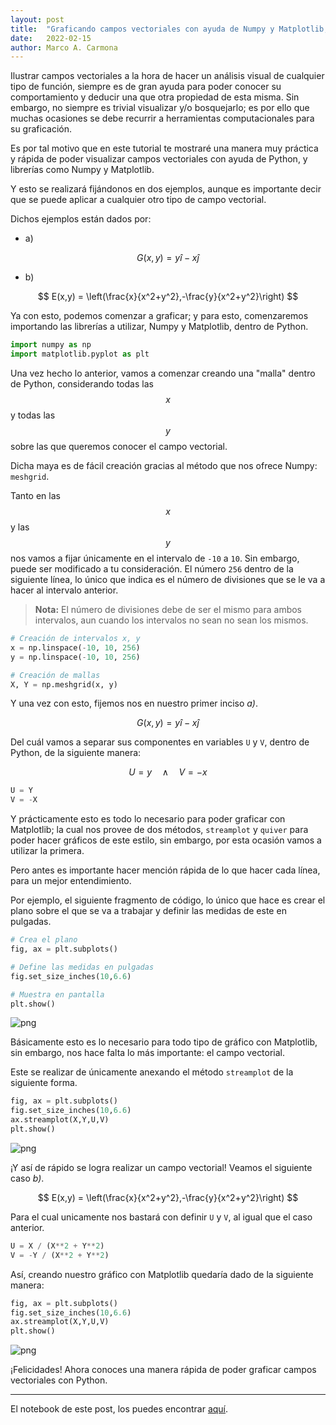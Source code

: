 ```yaml
---
layout: post
title:  "Graficando campos vectoriales con ayuda de Numpy y Matplotlib, en menos de 10 líneas de código."
date:   2022-02-15
author: Marco A. Carmona
---
```


Ilustrar campos vectoriales a la hora de hacer un análisis visual de cualquier tipo de función, siempre es de gran ayuda para poder conocer su comportamiento y deducir una que otra propiedad de esta misma. Sin embargo, no siempre es trivial visualizar y/o bosquejarlo; es por ello que muchas ocasiones se debe recurrir a herramientas computacionales para su graficación. 

Es por tal motivo que en este tutorial te mostraré una manera muy práctica y rápida de poder visualizar campos vectoriales con ayuda de Python, y librerías como Numpy y Matplotlib. 

Y esto se realizará fijándonos en dos ejemplos, aunque es importante decir que se puede aplicar a cualquier otro tipo de campo vectorial. 

Dichos ejemplos están dados por:

- a) 

$$ 
G(x,y) = y\hat{i}-x\hat{j} 
$$ 

- b) 

$$ 
E(x,y) = \left(\frac{x}{x^2+y^2},-\frac{y}{x^2+y^2}\right) 
$$ 

Ya con esto, podemos comenzar a graficar; y para esto, comenzaremos importando las librerías a utilizar, Numpy y Matplotlib, dentro de Python. 


```python
import numpy as np
import matplotlib.pyplot as plt
```

Una vez hecho lo anterior, vamos a comenzar creando una "malla" dentro de Python, considerando todas las $$x$$ y todas las $$y$$ sobre las que queremos conocer el campo vectorial. 

Dicha maya es de fácil creación gracias al método que nos ofrece Numpy: `meshgrid`.   

Tanto en las $$x$$ y las $$y$$ nos vamos a fijar únicamente en el intervalo de `-10` a `10`. Sin embargo, puede ser modificado a tu consideración. El número `256` dentro de la siguiente línea, lo único que indica es el número de divisiones que se le va a hacer al intervalo anterior. 

> **Nota:** El número de divisiones debe de ser el mismo para ambos intervalos, aun cuando los intervalos no sean no sean los mismos. 


```python
# Creación de intervalos x, y
x = np.linspace(-10, 10, 256)
y = np.linspace(-10, 10, 256)

# Creación de mallas
X, Y = np.meshgrid(x, y)
```

Y una vez con esto, fijemos nos en nuestro primer inciso *a)*. 

$$  
G(x,y) = y\hat{i}-x\hat{j}  
$$  

Del cuál vamos a separar sus componentes en variables `U` y `V`, dentro de Python, de la siguiente manera: 

$$ 
U = y\quad\wedge\quad V = -x 
$$


```python
U = Y
V = -X
```

Y prácticamente esto es todo lo necesario para poder graficar con Matplotlib; la cual nos provee de dos métodos, `streamplot` y `quiver` para poder hacer gráficos de este estilo, sin embargo, por esta ocasión vamos a utilizar la primera. 

Pero antes es importante hacer mención rápida de lo que hacer cada línea, para un mejor entendimiento. 

Por ejemplo, el siguiente fragmento de código, lo único que hace es crear el plano sobre el que se va a trabajar y definir las medidas de este en pulgadas. 


```python
# Crea el plano
fig, ax = plt.subplots()

# Define las medidas en pulgadas
fig.set_size_inches(10,6.6)

# Muestra en pantalla
plt.show()
```


    
![png](/Blog/assets/images/posts/output_7_0.png)
    


Básicamente esto es lo necesario para todo tipo de gráfico con Matplotlib, sin embargo, nos hace falta lo más importante: el campo vectorial. 

Este se realizar de únicamente anexando el método `streamplot` de la siguiente forma. 


```python
fig, ax = plt.subplots()
fig.set_size_inches(10,6.6)
ax.streamplot(X,Y,U,V)
plt.show()
```


    
![png](/Blog/assets/images/posts/output_9_1.png)
    


¡Y así de rápido se logra realizar un campo vectorial! Veamos el siguiente caso *b)*.

$$ 
E(x,y) = \left(\frac{x}{x^2+y^2},-\frac{y}{x^2+y^2}\right) 
$$

Para el cual unicamente nos bastará con definir `U` y `V`, al igual que el caso anterior.


```python
U = X / (X**2 + Y**2)
V = -Y / (X**2 + Y**2)
```

Así, creando nuestro gráfico con Matplotlib quedaría dado de la siguiente manera:


```python
fig, ax = plt.subplots()
fig.set_size_inches(10,6.6)
ax.streamplot(X,Y,U,V)
plt.show()
```


    
![png](/Blog/assets/images/posts/output_13_0.png)
    


¡Felicidades! Ahora conoces una manera rápida de poder graficar campos vectoriales con Python.

---
    
El notebook de este post, los puedes encontrar [aquí](https://colab.research.google.com/drive/1pJrv5PCsJzO1DuMCwW-JnduL03PWF5Yu?usp=sharing).